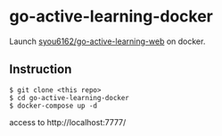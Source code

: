 # go-active-learning-docker

Launch [syou6162/go-active-learning-web](https://github.com/syou6162/go-active-learning-web) on docker.

## Instruction

```
$ git clone <this repo>
$ cd go-active-learning-docker
$ docker-compose up -d
```

access to http://localhost:7777/
